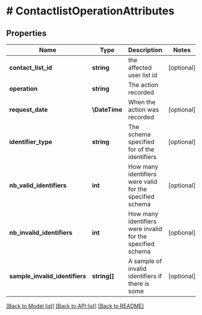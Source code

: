 # # ContactlistOperationAttributes

## Properties

Name | Type | Description | Notes
------------ | ------------- | ------------- | -------------
**contact_list_id** | **string** | the affected user list id | [optional]
**operation** | **string** | The action recorded |
**request_date** | **\DateTime** | When the action was recorded | [optional]
**identifier_type** | **string** | The schema specified for of the identifiers | [optional]
**nb_valid_identifiers** | **int** | How many identifiers were valid for the specified schema | [optional]
**nb_invalid_identifiers** | **int** | How many identifiers were invalid for the specified schema | [optional]
**sample_invalid_identifiers** | **string[]** | A sample of invalid identifiers if there is some | [optional]

[[Back to Model list]](../../README.md#models) [[Back to API list]](../../README.md#endpoints) [[Back to README]](../../README.md)
